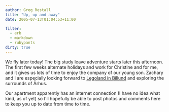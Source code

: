 ```yaml
---
author: Greg Restall
title: "Up, up and away"
date: 2005-07-13T01:04:53+11:00

filter:
  - erb
  - markdown
  - rubypants
dirty: true
---
```


We fly later today!  The big study leave adventure starts later this afternoon.  The first few weeks alternate holidays and work for Christine and for me, and it gives us lots of time to enjoy the company of our young son.  Zachary and I are especially looking forward to [Legoland in Billund](http://www.lego.com/legoland/billund/) and exploring the surrounds of &Aring;rhus.

Our apartment apparently has an internet connection (I have no idea what kind, as of yet) so I'll hopefully be able to post photos and comments here to keep you up to date from time to time.